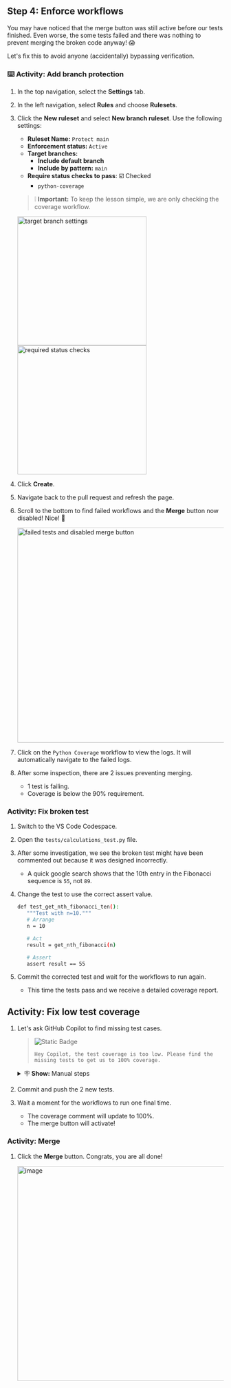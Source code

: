 ## Step 4: Enforce workflows

You may have noticed that the merge button was still active before our tests finished.
Even worse, the some tests failed and there was nothing to prevent merging the broken code anyway! 😱

Let's fix this to avoid anyone (accidentally) bypassing verification.

### ⌨️ Activity: Add branch protection

1. In the top navigation, select the **Settings** tab.

1. In the left navigation, select **Rules** and choose **Rulesets**.

1. Click the **New ruleset** and select **New branch ruleset**. Use the following settings:

   - **Ruleset Name:** `Protect main`
   - **Enforcement status:** `Active`
   - **Target branches:**
     - **Include default branch**
     - **Include by pattern:** `main`
   - **Require status checks to pass**: ☑️ Checked
     - `python-coverage`

   > ❕ **Important:** To keep the lesson simple, we are only checking the coverage workflow.

   <img width="300" alt="target branch settings" src="https://github.com/user-attachments/assets/9b68fd13-8348-401e-b1a3-6fd2f8744759" />

   <img width="300" alt="required status checks" src="https://github.com/user-attachments/assets/b824ab47-f9c0-4ffa-9e35-2f91eb0ffcc7" />

1. Click **Create**.

1. Navigate back to the pull request and refresh the page.

1. Scroll to the bottom to find failed workflows and the **Merge** button now disabled! Nice! 🥰

   <img width="500" alt="failed tests and disabled merge button" src="https://github.com/user-attachments/assets/9ae254d7-b00b-4fc9-aa30-e9b840d1cc87" />

1. Click on the `Python Coverage` workflow to view the logs. It will automatically navigate to the failed logs.

1. After some inspection, there are 2 issues preventing merging.

   - 1 test is failing.
   - Coverage is below the 90% requirement.

### Activity: Fix broken test

1. Switch to the VS Code Codespace.

1. Open the `tests/calculations_test.py` file.

1. After some investigation, we see the broken test might have been commented out because it was designed incorrectly.

   - A quick google search shows that the 10th entry in the Fibonacci sequence is `55`, not `89`.

1. Change the test to use the correct assert value.

   ```bash
   def test_get_nth_fibonacci_ten():
      """Test with n=10."""
      # Arrange
      n = 10

      # Act
      result = get_nth_fibonacci(n)

      # Assert
      assert result == 55
   ```

1. Commit the corrected test and wait for the workflows to run again.

   - This time the tests pass and we receive a detailed coverage report.

## Activity: Fix low test coverage

1. Let's ask GitHub Copilot to find missing test cases.

   > ![Static Badge](https://img.shields.io/badge/-Prompt-text?style=social&logo=github%20copilot)
   >
   > ```prompt
   > Hey Copilot, the test coverage is too low. Please find the missing tests to get us to 100% coverage.
   > ```

   <details>
   <summary>🪧 <b>Show:</b> Manual steps</summary>

   1. Open the `tests/calculations_test.py` file.

   1. Add the following 2 entries.

      ```py
      def test_area_of_circle_negative_radius(self):
         """Test with a negative radius to raise ValueError."""
         # Arrange
         radius = -1

         # Act & Assert
         with self.assertRaises(ValueError):
            area_of_circle(radius)
      ```

      ```py
      def test_get_nth_fibonacci_negative(self):
         """Test with a negative number to raise ValueError."""
         # Arrange
         n = -1

         # Act & Assert
         with self.assertRaises(ValueError):
            get_nth_fibonacci(n)
      ```

   </details>

1. Commit and push the 2 new tests.

1. Wait a moment for the workflows to run one final time.

   - The coverage comment will update to 100%.
   - The merge button will activate!

### Activity: Merge

1. Click the **Merge** button. Congrats, you are all done!

   <img width="500" alt="image" src="https://github.com/user-attachments/assets/1c75d9bc-62e9-429f-ad4d-45ea8b7d1a73" />
